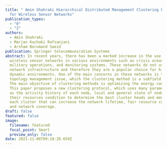 ```yaml
---
title: " Amin Shahraki Hierarchical Distributed Management Clustering Protocol
  for Wireless Sensor Networks"
publication_types:
  - "0"
  - "2"
authors:
  - Amin Shahraki
  - Marjan Kuchaki Rafsanjani
  - Arsham Borumand Saeid
publication: Springer telecommunication Systems
abstract: In recent years, there has been a marked increase in the use of
  wireless sensor networks in various environments such as crisis areas,
  military operations, and monitoring systems. These networks do not use a fixed
  network infrastructure and therefore they are a popular choice for highly
  dynamic environments. One of the main concerns in these networks is the
  topology management issue, which the clustering method is a subfield for that.
  The main objective of clustering methods is optimizing the energy consumption.
  This paper proposes a new clustering protocol, which uses many parameters such
  as the activity history of each node, local and general state of nodes and
  their resources condition to determine the best cluster heads and members of
  each cluster that can increase the network lifetime, fair resource consumption
  and network coverage.
draft: false
featured: false
image:
  filename: featured
  focal_point: Smart
  preview_only: false
date: 2021-11-06T09:18:20.659Z
---
```

